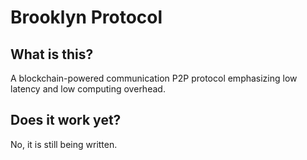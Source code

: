 # Brooklyn Protocol

## What is this?

A blockchain-powered communication P2P protocol emphasizing low latency and low computing overhead.

## Does it work yet?

No, it is still being written.